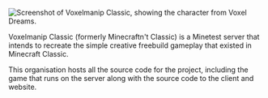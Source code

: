 ![Screenshot of Voxelmanip Classic, showing the character from Voxel Dreams.](https://voxelmanip.se/media/projects/voxelmanip_classic.webp)

Voxelmanip Classic (formerly Minecraftn't Classic) is a Minetest server that intends to recreate the simple creative freebuild gameplay that existed in Minecraft Classic.

This organisation hosts all the source code for the project, including the game that runs on the server along with the source code to the client and website.
